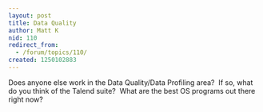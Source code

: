 ```yaml
---
layout: post
title: Data Quality
author: Matt K
nid: 110
redirect_from:
  - /forum/topics/110/
created: 1250102883
---
```

<p>Does anyone else work in the Data Quality/Data Profiling area?&nbsp; If so, what do you think of the Talend suite?&nbsp; What are the best OS programs out there right now?</p>
